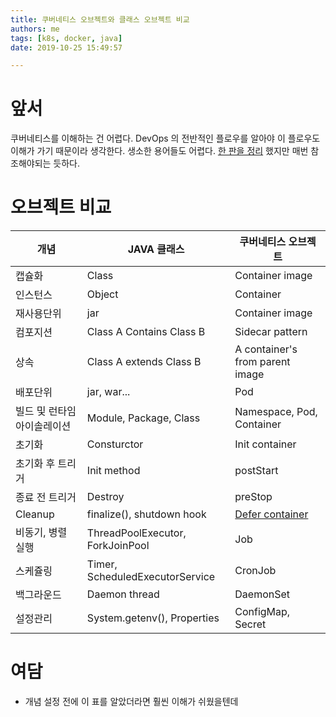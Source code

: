 ```yaml
---
title: 쿠버네티스 오브젝트와 클래스 오브젝트 비교
authors: me
tags: [k8s, docker, java]
date: 2019-10-25 15:49:57

---
```


# 앞서

쿠버네티스를 이해하는 건 어렵다. DevOps 의 전반적인 플로우를 알아야 이 플로우도 이해가 가기 때문이라 생각한다.
생소한 용어들도 어렵다. [한 판을 정리](/2019/06/09/kubernetes의-모든-것/) 했지만 매번 참조해야되는 듯하다.

# 오브젝트 비교

| 개념                        | JAVA 클래스                      | 쿠버네티스 오브젝트                                                 |
| --------------------------- | -------------------------------- | ------------------------------------------------------------------- |
| 캡슐화                      | Class                            | Container image                                                     |
| 인스턴스                    | Object                           | Container                                                           |
| 재사용단위                  | jar                              | Container image                                                     |
| 컴포지션                    | Class A Contains Class B         | Sidecar pattern                                                     |
| 상속                        | Class A extends Class B          | A container's from parent image                                     |
| 배포단위                    | jar, war...                      | Pod                                                                 |
| 빌드 및 런타임 아이솔레이션 | Module, Package, Class           | Namespace, Pod, Container                                           |
| 초기화                      | Consturctor                      | Init container                                                      |
| 초기화 후 트리거            | Init method                      | postStart                                                           |
| 종료 전 트리거              | Destroy                          | preStop                                                             |
| Cleanup                     | finalize(), shutdown hook        | [Defer container](https://github.com/kubernetes/community/pull/483) |
| 비동기, 병렬 실행           | ThreadPoolExecutor, ForkJoinPool | Job                                                                 |
| 스케쥴링                    | Timer, ScheduledExecutorService  | CronJob                                                             |
| 백그라운드                  | Daemon thread                    | DaemonSet                                                           |
| 설정관리                    | System.getenv(), Properties      | ConfigMap, Secret                                                   |

# 여담

- 개념 설정 전에 이 표를 알았더라면 훨씬 이해가 쉬웠을텐데
